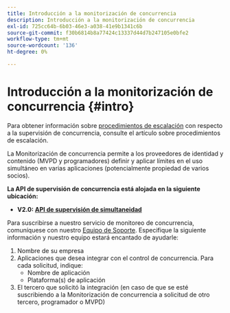 ```yaml
---
title: Introducción a la monitorización de concurrencia
description: Introducción a la monitorización de concurrencia
exl-id: 725cc64b-6b03-46e3-a038-41e9b1341c6b
source-git-commit: f30b6814b8a77424c13337d44d7b247105e0bfe2
workflow-type: tm+mt
source-wordcount: '136'
ht-degree: 0%

---
```


# Introducción a la monitorización de concurrencia {#intro}

Para obtener información sobre [procedimientos de escalación](/help/concurrency-monitoring/cm-escalation-procedures.md) con respecto a la supervisión de concurrencia, consulte el artículo sobre procedimientos de escalación.

La Monitorización de concurrencia permite a los proveedores de identidad y contenido (MVPD y programadores) definir y aplicar límites en el uso simultáneo en varias aplicaciones (potencialmente propiedad de varios socios).

**La API de supervisión de concurrencia está alojada en la siguiente ubicación:**

* **V2.0: [API de supervisión de simultaneidad](http://docs.adobeptime.io/cm-api-v2/)**

Para suscribirse a nuestro servicio de monitoreo de concurrencia, comuníquese con nuestro [Equipo de Soporte](mailto:tve-support@adobe.com). Especifique la siguiente información y nuestro equipo estará encantado de ayudarle:

1. Nombre de su empresa
1. Aplicaciones que desea integrar con el control de concurrencia. Para cada solicitud, indique:
   * Nombre de aplicación
   * Plataforma(s) de aplicación
1. El tercero que solicitó la integración (en caso de que se esté suscribiendo a la Monitorización de concurrencia a solicitud de otro tercero, programador o MVPD)

